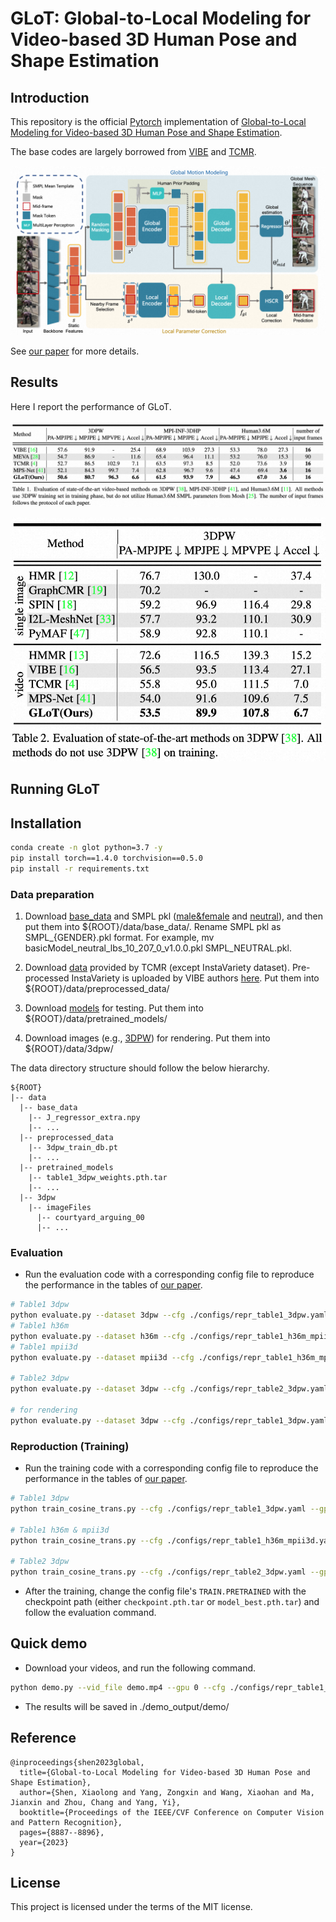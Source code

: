 # GLoT: Global-to-Local Modeling for Video-based 3D Human Pose and Shape Estimation

## Introduction
This repository is the official [Pytorch](https://pytorch.org/) implementation of [Global-to-Local Modeling for Video-based 3D Human Pose and Shape Estimation](https://openaccess.thecvf.com/content/CVPR2023/papers/Shen_Global-to-Local_Modeling_for_Video-Based_3D_Human_Pose_and_Shape_Estimation_CVPR_2023_paper.pdf). 

The base codes are largely borrowed from [VIBE](https://github.com/mkocabas/VIBE) and [TCMR](https://github.com/hongsukchoi/TCMR_RELEASE).

![framework](./asset/framework.png)

See [our paper](https://openaccess.thecvf.com/content/CVPR2023/papers/Shen_Global-to-Local_Modeling_for_Video-Based_3D_Human_Pose_and_Shape_Estimation_CVPR_2023_paper.pdf) for more details.

## Results
Here I report the performance of GLoT.

![table1](./asset/table1.png)

![table2](./asset/table2.png)




## Running GLoT

## Installation
```bash
conda create -n glot python=3.7 -y
pip install torch==1.4.0 torchvision==0.5.0
pip install -r requirements.txt
```

### Data preparation
1. Download [base_data](https://drive.google.com/drive/folders/1PXWeHeo1e5gyXqLpEhIpatlNLd-8lpmc?usp=sharing) and SMPL pkl ([male&female](https://smpl.is.tue.mpg.de/) and [neutral](https://smplify.is.tue.mpg.de/)), and then put them into ${ROOT}/data/base_data/. Rename SMPL pkl as SMPL_{GENDER}.pkl format. For example, mv basicModel_neutral_lbs_10_207_0_v1.0.0.pkl SMPL_NEUTRAL.pkl.

2. Download [data](https://drive.google.com/drive/folders/1h0FxBGLqsxNvUL0J43WkTxp7WgYIBLy-?usp=sharing) provided by TCMR (except InstaVariety dataset). Pre-processed InstaVariety is uploaded by VIBE authors [here](https://owncloud.tuebingen.mpg.de/index.php/s/MKLnHtPjwn24y9C). Put them into ${ROOT}/data/preprocessed_data/

3. Download [models](https://drive.google.com/drive/folders/1PXWeHeo1e5gyXqLpEhIpatlNLd-8lpmc?usp=sharing) for testing. Put them into ${ROOT}/data/pretrained_models/

4. Download images (e.g., [3DPW](https://virtualhumans.mpi-inf.mpg.de/3DPW/)) for rendering. Put them into ${ROOT}/data/3dpw/

The data directory structure should follow the below hierarchy.
```
${ROOT}  
|-- data  
  |-- base_data  
    |-- J_regressor_extra.npy  
    |-- ...
  |-- preprocessed_data
    |-- 3dpw_train_db.pt
    |-- ...
  |-- pretrained_models
    |-- table1_3dpw_weights.pth.tar
    |-- ...
  |-- 3dpw
    |-- imageFiles
      |-- courtyard_arguing_00
      |-- ...
```

### Evaluation

- Run the evaluation code with a corresponding config file to reproduce the performance in the tables of [our paper](https://openaccess.thecvf.com/content/CVPR2023/papers/Shen_Global-to-Local_Modeling_for_Video-Based_3D_Human_Pose_and_Shape_Estimation_CVPR_2023_paper.pdf).
```bash
# Table1 3dpw
python evaluate.py --dataset 3dpw --cfg ./configs/repr_table1_3dpw.yaml --gpu 0 
# Table1 h36m
python evaluate.py --dataset h36m --cfg ./configs/repr_table1_h36m_mpii3d.yaml --gpu 0
# Table1 mpii3d
python evaluate.py --dataset mpii3d --cfg ./configs/repr_table1_h36m_mpii3d.yaml --gpu 0

# Table2 3dpw
python evaluate.py --dataset 3dpw --cfg ./configs/repr_table2_3dpw.yaml --gpu 0 

# for rendering 
python evaluate.py --dataset 3dpw --cfg ./configs/repr_table1_3dpw.yaml --gpu 0 --render
```
### Reproduction (Training)

- Run the training code with a corresponding config file to reproduce the performance in the tables of [our paper](https://openaccess.thecvf.com/content/CVPR2023/papers/Shen_Global-to-Local_Modeling_for_Video-Based_3D_Human_Pose_and_Shape_Estimation_CVPR_2023_paper.pdf).
```bash
# Table1 3dpw
python train_cosine_trans.py --cfg ./configs/repr_table1_3dpw.yaml --gpu 0 

# Table1 h36m & mpii3d
python train_cosine_trans.py --cfg ./configs/repr_table1_h36m_mpii3d.yaml --gpu 0 

# Table2 3dpw
python train_cosine_trans.py --cfg ./configs/repr_table2_3dpw.yaml --gpu 0 
```
- After the training, change the config file's `TRAIN.PRETRAINED` with the checkpoint path (either `checkpoint.pth.tar` or `model_best.pth.tar`) and follow the evaluation command.

## Quick demo
- Download your videos, and run the following command.
```bash
python demo.py --vid_file demo.mp4 --gpu 0 --cfg ./configs/repr_table1_3dpw.yaml 
```
- The results will be saved in ./demo_output/demo/
## Reference
```
@inproceedings{shen2023global,
  title={Global-to-Local Modeling for Video-based 3D Human Pose and Shape Estimation},
  author={Shen, Xiaolong and Yang, Zongxin and Wang, Xiaohan and Ma, Jianxin and Zhou, Chang and Yang, Yi},
  booktitle={Proceedings of the IEEE/CVF Conference on Computer Vision and Pattern Recognition},
  pages={8887--8896},
  year={2023}
}
```

## License
This project is licensed under the terms of the MIT license.